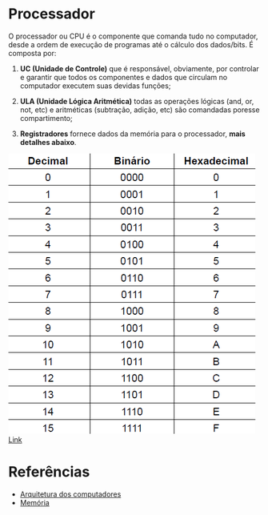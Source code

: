 # Processador

O processador ou CPU é o componente que comanda tudo no computador, desde a ordem de execução de programas até o cálculo dos dados/bits. É composta por:

1. **UC (Unidade de Controle)** que é responsável, obviamente,  por controlar e garantir que todos os componentes e dados que circulam no computador executem suas devidas funções;

2. **ULA (Unidade Lógica Aritmética)** todas as operações lógicas (and, or, not, etc) e aritméticas (subtração, adição, etc) são comandadas poresse compartimento;

3. **Registradores** fornece dados da memória para o processador, __mais detalhes abaixo__.

![](/Introdução-AssemblyQuickGuide/imagens/DecimalBinarioHexadecimal.png)
[Link](http://tics.ifsul.edu.br/matriz/conteudo/disciplinas/aoc/ub/img/B1.jpg)

# Referências 

- [Arquitetura dos computadores](http://professores.dcc.ufla.br/~monserrat/icc/Capitulo2.html)
- [Memória](http://www.inf.ufsc.br/~j.barreto/cca/perifer/memorias.html)
